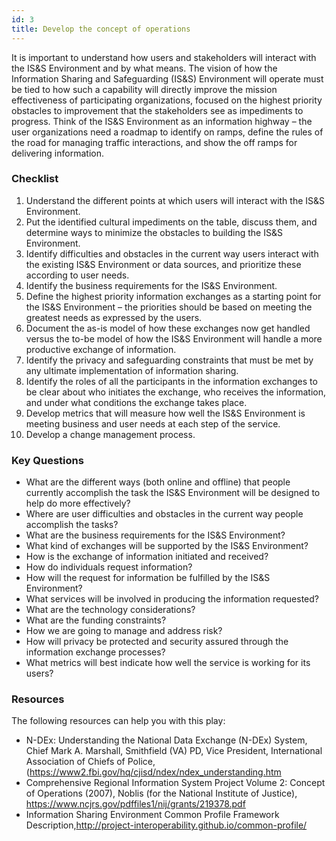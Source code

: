 ```yaml
---
id: 3
title: Develop the concept of operations
---
```


It is important to understand how users and stakeholders will interact with the IS&S Environment and by what means. The vision of how the Information Sharing and Safeguarding (IS&S) Environment will operate must be tied to how such a capability will directly improve the mission effectiveness of participating organizations, focused on the highest priority obstacles to improvement that the stakeholders see as impediments to progress. Think of the IS&S Environment as an information highway – the user organizations need a roadmap to identify on ramps, define the rules of the road for managing traffic interactions, and show the off ramps for delivering information.

### Checklist
1. Understand the different points at which users will interact with the IS&S Environment.
2. Put the identified cultural impediments on the table, discuss them, and determine ways to minimize the obstacles to building the IS&S Environment.
3. Identify difficulties and obstacles in the current way users interact with the existing IS&S Environment or data sources, and prioritize these according to user needs.
4. Identify the business requirements for the IS&S Environment.
5. Define the highest priority information exchanges as a starting point for the IS&S Environment – the priorities should be based on meeting the greatest needs as expressed by the users.
6. Document the as-is model of how these exchanges now get handled versus the to-be model of how the IS&S Environment will handle a more productive exchange of information.
7. Identify the privacy and safeguarding constraints that must be met by any ultimate implementation of information sharing.
8. Identify the roles of all the participants in the information exchanges to be clear about who initiates the exchange, who receives the information, and under what conditions the exchange takes place.
9. Develop metrics that will measure how well the IS&S Environment is meeting business and user needs at each step of the service.
10. Develop a change management process.

### Key Questions
- What are the different ways (both online and offline) that people currently accomplish the task the IS&S Environment will be designed to help do more effectively?
- Where are user difficulties and obstacles in the current way people accomplish the tasks?
- What are the business requirements for the IS&S Environment?
- What kind of exchanges will be supported by the IS&S Environment?
- How is the exchange of information initiated and received?
- How do individuals request information?
- How will the request for information be fulfilled by the IS&S Environment?
- What services will be involved in producing the information requested?
- What are the technology considerations?
- What are the funding constraints?
- How we are going to manage and address risk?
- How will privacy be protected and security assured through the information exchange processes?
- What metrics will best indicate how well the service is working for its users?

### Resources
The following resources can help you with this play:
- N-DEx: Understanding the National Data Exchange (N-DEx) System, Chief Mark A. Marshall, Smithfield (VA) PD, Vice President, International Association of Chiefs of Police, (https://www2.fbi.gov/hq/cjisd/ndex/ndex_understanding.htm
- Comprehensive Regional Information System Project Volume 2: Concept of Operations (2007), Noblis (for the National Institute of Justice), https://www.ncjrs.gov/pdffiles1/nij/grants/219378.pdf
- Information Sharing Environment Common Profile Framework Description,http://project-interoperability.github.io/common-profile/
